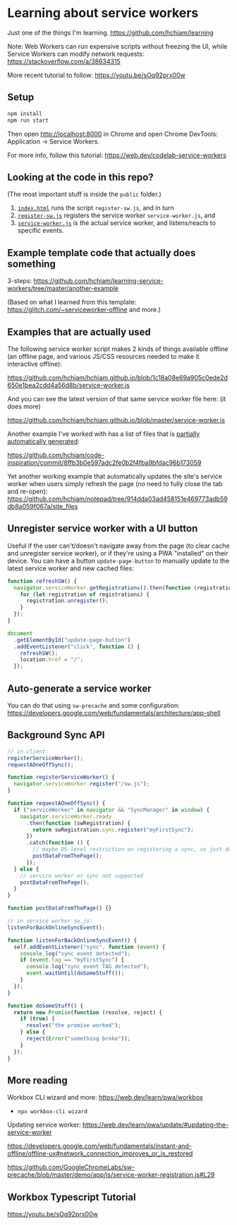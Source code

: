 # Learning about service workers

Just one of the things I'm learning. <https://github.com/hchiam/learning>

Note: Web Workers can run expensive scripts without freezing the UI, while Service Workers can modify network requests: <https://stackoverflow.com/a/38634315>

More recent tutorial to follow: <https://youtu.be/sOq92prx00w>

## Setup

```bash
npm install
npm run start
```

Then open <http://localhost:8000> in Chrome and open Chrome DevTools: Application -> Service Workers.

For more info, follow this tutorial: <https://web.dev/codelab-service-workers>

## Looking at the code in this repo?

(The most important stuff is inside the `public` folder.)

1. [`index.html`](https://github.com/hchiam/learning-service-workers/blob/master/public/index.html) runs the script `register-sw.js`, and in turn
2. [`register-sw.js`](https://github.com/hchiam/learning-service-workers/blob/master/public/register-sw.js) registers the service worker `service-worker.js`, and
3. [`service-worker.js`](https://github.com/hchiam/learning-service-workers/blob/master/public/service-worker.js) is the actual service worker, and listens/reacts to specific events.

## Example template code that actually does something

3-steps: <https://github.com/hchiam/learning-service-workers/tree/master/another-example>

(Based on what I learned from this template: <https://glitch.com/~serviceworker-offline> and more.)

## Examples that are actually used

The following service worker script makes 2 kinds of things available offline (an offline page, and various JS/CSS resources needed to make it interactive offline):

<https://github.com/hchiam/hchiam.github.io/blob/1c18a08e69a905c0ede2d650e1bea2cdd4a56d8b/service-worker.js>

And you can see the latest version of that same service worker file here: (it does more)

<https://github.com/hchiam/hchiam.github.io/blob/master/service-worker.js>

Another example I've worked with has a list of files that is [partially automatically generated](https://github.com/hchiam/code-inspiration/commit/b0df8d8af208d65b6282ea7362b35fc5205bb907):

<https://github.com/hchiam/code-inspiration/commit/8ffb3b0e597adc2fe0b2f4fba9bfdac96b173059>

Yet another working example that automatically updates the site's service worker when users simply refresh the page (no need to fully close the tab and re-open): 
<https://github.com/hchiam/notepad/tree/914dda03ad458151e469773adb59db8a059f067a/site_files>

## Unregister service worker with a UI button

Useful if the user can't/doesn't navigate away from the page (to clear cache and unregister service worker), or if they're using a PWA "installed" on their device. You can have a button `update-page-button` to manually update to the latest service worker and new cached files:

```js
function refreshSW() {
  navigator.serviceWorker.getRegistrations().then(function (registrations) {
    for (let registration of registrations) {
      registration.unregister();
    }
  });
}

document
  .getElementById("update-page-button")
  .addEventListener("click", function () {
    refreshSW();
    location.href = "/";
  });
```

## Auto-generate a service worker

You can do that using `sw-precache` and some configuration: <https://developers.google.com/web/fundamentals/architecture/app-shell>

## Background Sync API

```js
// in client:
registerServiceWorker();
requestAOneOffSync();

function registerServiceWorker() {
  navigator.serviceWorker.register("/sw.js");
}

function requestAOneOffSync() {
  if ("serviceWorker" in navigator && "SyncManager" in window) {
    navigator.serviceWorker.ready
      .then(function (swRegistration) {
        return swRegistration.sync.register("myFirstSync");
      })
      .catch(function () {
        // maybe OS-level restriction on registering a sync, so just do it
        postDataFromThePage();
      });
  } else {
    // service worker or sync not supported
    postDataFromThePage();
  }
}

function postDataFromThePage() {}
```

```js
// in service worker sw.js:
listenForBackOnlineSyncEvent();

function listenForBackOnlineSyncEvent() {
  self.addEventListener("sync", function (event) {
    console.log("sync event detected");
    if (event.tag == "myFirstSync") {
      console.log("sync event TAG detected");
      event.waitUntil(doSomeStuff());
    }
  });
}

function doSomeStuff() {
  return new Promise(function (resolve, reject) {
    if (true) {
      resolve("the promise worked");
    } else {
      reject(Error("something broke"));
    }
  });
}
```

## More reading

Workbox CLI wizard and more: https://web.dev/learn/pwa/workbox

- `npx workbox-cli wizard`

Updating service worker: https://web.dev/learn/pwa/update/#updating-the-service-worker

<https://developers.google.com/web/fundamentals/instant-and-offline/offline-ux#network_connection_improves_or_is_restored>

<https://github.com/GoogleChromeLabs/sw-precache/blob/master/demo/app/js/service-worker-registration.js#L29>

## Workbox Typescript Tutorial

<https://youtu.be/sOq92prx00w>
